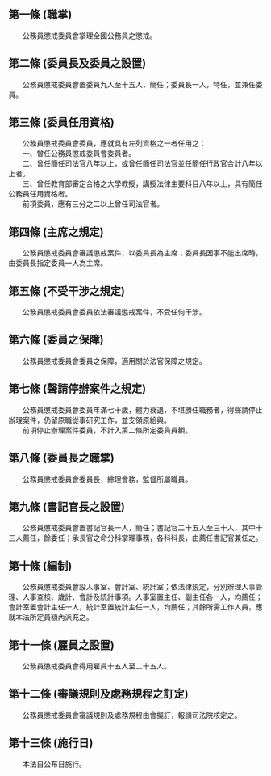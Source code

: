 第一條 (職掌)
-------------
　　公務員懲戒委員會掌理全國公務員之懲戒。  


第二條 (委員長及委員之設置)
---------------------------
　　公務員懲戒委員會置委員九人至十五人，簡任；委員長一人，特任，並兼任委員。  


第三條 (委員任用資格)
---------------------
　　公務員懲戒委員會委員，應就具有左列資格之一者任用之：  
　　一、曾任公務員懲戒委員會委員者。  
　　二、曾任簡任司法官八年以上，或曾任簡任司法官並任簡任行政官合計八年以上者。  
　　三、曾任教育部審定合格之大學教授，講授法律主要科目八年以上，具有簡任公務員任用資格者。  
　　前項委員，應有三分之二以上曾任司法官者。  


第四條 (主席之規定)
-------------------
　　公務員懲戒委員會審議懲戒案件，以委員長為主席；委員長因事不能出席時，由委員長指定委員一人為主席。  


第五條 (不受干涉之規定)
-----------------------
　　公務員懲戒委員會委員依法審議懲戒案件，不受任何干涉。  


第六條 (委員之保障)
-------------------
　　公務員懲戒委員會委員之保障，適用關於法官保障之規定。  


第七條 (聲請停辦案件之規定)
---------------------------
　　公務員懲戒委員會委員年滿七十歲，體力衰退，不堪勝任職務者，得聲請停止辦理案件，仍留原職從事研究工作，並支領原給與。  
　　前項停止辦理案件委員，不計入第二條所定委員員額。  


第八條 (委員長之職掌)
---------------------
　　公務員懲戒委員會委員長，綜理會務，監督所屬職員。  


第九條 (書記官長之設置)
-----------------------
　　公務員懲戒委員會置書記官長一人，簡任；書記官二十五人至三十人，其中十三人薦任，餘委任；承長官之命分科掌理事務，各科科長，由薦任書記官兼任之。  


第十條 (編制)
-------------
　　公務員懲戒委員會設人事室、會計室、統計室；依法律規定，分別辦理人事管理、人事查核、歲計、會計及統計事項。人事室置主任、副主任各一人，均薦任；會計室置會計主任一人，統計室置統計主任一人，均薦任；其餘所需工作人員，應就本法所定員額內派充之。  


第十一條 (雇員之設置)
---------------------
　　公務員懲戒委員會得用雇員十五人至二十五人。  


第十二條 (審議規則及處務規程之訂定)
-----------------------------------
　　公務員懲戒委員會審議規則及處務規程由會擬訂，報請司法院核定之。  


第十三條 (施行日)
-----------------
　　本法自公布日施行。